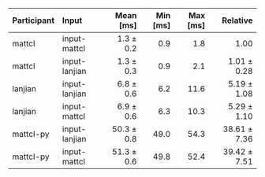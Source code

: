 | Participant | Input | Mean [ms] | Min [ms] | Max [ms] | Relative |
|:---|:---|---:|---:|---:|---:|
| mattcl | input-mattcl | 1.3 ± 0.2 | 0.9 | 1.8 | 1.00 |
| mattcl | input-lanjian | 1.3 ± 0.3 | 0.9 | 2.1 | 1.01 ± 0.28 |
| lanjian | input-lanjian | 6.8 ± 0.6 | 6.2 | 11.6 | 5.19 ± 1.08 |
| lanjian | input-mattcl | 6.9 ± 0.6 | 6.3 | 10.3 | 5.29 ± 1.10 |
| mattcl-py | input-lanjian | 50.3 ± 0.8 | 49.0 | 54.3 | 38.61 ± 7.36 |
| mattcl-py | input-mattcl | 51.3 ± 0.6 | 49.8 | 52.4 | 39.42 ± 7.51 |
